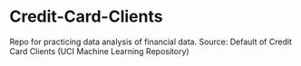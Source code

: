 # Credit-Card-Clients
Repo for practicing data analysis of financial data. Source: Default of Credit Card Clients (UCI Machine Learning Repository)
